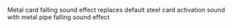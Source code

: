 Metal card falling sound effect replaces default steel card activation sound with metal pipe falling sound effect
